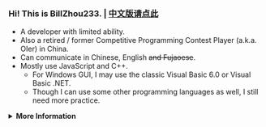 ### Hi! This is BillZhou233. | [中文版请点此](https://github.com/BillZhou233/BillZhou233/blob/default/README_zh.md)

- A developer with limited ability.
- Also a retired / former Competitive Programming Contest Player (a.k.a. OIer) in China.
- Can communicate in Chinese, English ~~and Fujaoese~~.
- Mostly use JavaScript and C++.
  - For Windows GUI, I may use the classic Visual Basic 6.0 or Visual Basic .NET.
  - Though I can use some other programming languages as well, I still need more practice.

<details><summary><b>More Information</b></summary>

- Prefer to use [Visual Studio Code](https://code.visualstudio.com/) with WSL in Windows 11.
- May use some Linux distros with VMware or Hyper-V as well.
- Like playing Rhythm Games, and sometimes make custom charts ~~and abandon them halfways~~.
- Could be a little sensitive to text formatting standards such as the usage of space.
- May have to rely on others when writing in English most of the time ~~but mistakes are unavoidable~~.
- Ask me anything in [Discussions](https://github.com/BillZhou233/BillZhou233/discussions) or [Issues](https://github.com/BillZhou233/BillZhou233/issues).
  - Or try mailing to [this#billzhou233.moe](mailto:this@billzhou233.moe) when necessary.
  - I may be slow to respond, but I will go through every comment carefully EXCEPT some offensive contexts.
- BillZhou233 is the CUTEST!!1111

</details>

<!--
**BillZhou233/BillZhou233** is a ✨ _special_ ✨ repository because its `README.md` (this file) appears on your GitHub profile.

Here are some ideas to get you started:

- 🔭 I’m currently working on ...
- 🌱 I’m currently learning ...
- 👯 I’m looking to collaborate on ...
- 🤔 I’m looking for help with ...
- 💬 Ask me about ...
- 📫 How to reach me: ...
- 😄 Pronouns: ...
- ⚡ Fun fact: ...
-->
